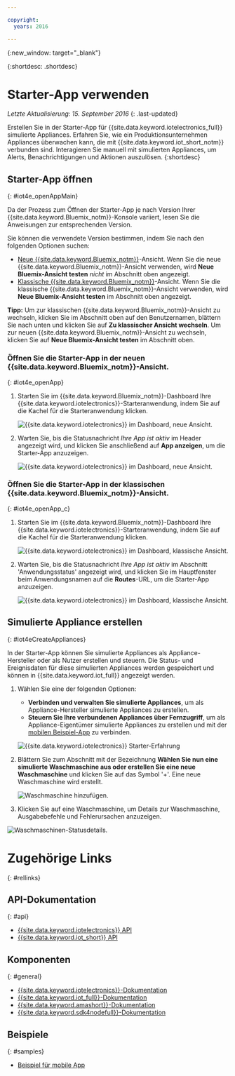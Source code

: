 ```yaml
---

copyright:
  years: 2016

---
```


{:new_window: target="\_blank"}

{:shortdesc: .shortdesc}


# Starter-App verwenden
*Letzte Aktualisierung: 15. September 2016*
{: .last-updated}

Erstellen Sie in der Starter-App für {{site.data.keyword.iotelectronics_full}} simulierte Appliances. Erfahren Sie, wie ein Produktionsunternehmen Appliances überwachen kann, die mit {{site.data.keyword.iot_short_notm}} verbunden sind. Interagieren Sie manuell mit simulierten Appliances, um Alerts, Benachrichtigungen und Aktionen auszulösen.
{:shortdesc}


## Starter-App öffnen
{: #iot4e_openAppMain}

Da der Prozess zum Öffnen der Starter-App je nach Version Ihrer {{site.data.keyword.Bluemix_notm}}-Konsole variiert, lesen Sie die Anweisungen zur entsprechenden Version.

Sie können die verwendete Version bestimmen, indem Sie nach den folgenden Optionen suchen:
  - [Neue {{site.data.keyword.Bluemix_notm}}](#iot4e_openApp)-Ansicht. Wenn Sie die neue {{site.data.keyword.Bluemix_notm}}-Ansicht verwenden, wird **Neue Bluemix-Ansicht testen** *nicht* im Abschnitt oben angezeigt.
  - [Klassische {{site.data.keyword.Bluemix_notm}}](#iot4e_openApp_c)-Ansicht. Wenn Sie die klassische {{site.data.keyword.Bluemix_notm}}-Ansicht verwenden, wird **Neue Bluemix-Ansicht testen** im Abschnitt oben angezeigt.  

**Tipp:** Um zur klassischen {{site.data.keyword.Bluemix_notm}}-Ansicht zu wechseln, klicken Sie im Abschnitt oben auf den Benutzernamen, blättern Sie nach unten und klicken Sie auf **Zu klassischer Ansicht wechseln**. Um zur neuen {{site.data.keyword.Bluemix_notm}}-Ansicht zu wechseln, klicken Sie auf **Neue Bluemix-Ansicht testen** im Abschnitt oben.

### Öffnen Sie die Starter-App in der neuen {{site.data.keyword.Bluemix_notm}}-Ansicht.
{: #iot4e_openApp}
1. Starten Sie im {{site.data.keyword.Bluemix_notm}}-Dashboard Ihre {{site.data.keyword.iotelectronics}}-Starteranwendung, indem Sie auf die Kachel für die Starteranwendung klicken.

    ![{{site.data.keyword.iotelectronics}} im Dashboard, neue Ansicht.](images/IoT4E_bm_dashboard.png "{{site.data.keyword.iotelectronics}} im Dashboard, neue Ansicht")

2. Warten Sie, bis die Statusnachricht *Ihre App ist aktiv* im Header angezeigt wird, und klicken Sie anschließend auf **App anzeigen**, um die Starter-App anzuzeigen.   

    ![{{site.data.keyword.iotelectronics}} im Dashboard, neue Ansicht.](images/IoT4E_view_app.png "{{site.data.keyword.iotelectronics}} im Dashboard, neue Ansicht")

### Öffnen Sie die Starter-App in der klassischen {{site.data.keyword.Bluemix_notm}}-Ansicht.
{: #iot4e_openApp_c}

1. Starten Sie im {{site.data.keyword.Bluemix_notm}}-Dashboard Ihre {{site.data.keyword.iotelectronics}}-Starteranwendung, indem Sie auf die Kachel für die Starteranwendung klicken.

    ![{{site.data.keyword.iotelectronics}} im Dashboard, klassische Ansicht.](images/IoT4E_bm_dashboard_c.png "{{site.data.keyword.iotelectronics}} im Dashboard, klassische Ansicht")

2. Warten Sie, bis die Statusnachricht *Ihre App ist aktiv* im Abschnitt 'Anwendungsstatus' angezeigt wird, und klicken Sie im Hauptfenster beim Anwendungsnamen auf die **Routes**-URL, um die Starter-App anzuzeigen.  

    ![{{site.data.keyword.iotelectronics}} im Dashboard, klassische Ansicht.](images/IoT4E_view_app_c.png "{{site.data.keyword.iotelectronics}} im Dashboard")

## Simulierte Appliance erstellen
{: #iot4eCreateAppliances}

In der Starter-App können Sie simulierte Appliances als Appliance-Hersteller oder als Nutzer erstellen und steuern. Die Status- und Ereignisdaten für diese simulierten Appliances werden gespeichert und können in {{site.data.keyword.iot_full}} angezeigt werden.

1. Wählen Sie eine der folgenden Optionen:
    - **Verbinden und verwalten Sie simulierte Appliances**, um als Appliance-Hersteller simulierte Appliances zu erstellen.
    - **Steuern Sie Ihre verbundenen Appliances über Fernzugriff**, um als Appliance-Eigentümer simulierte Appliances zu erstellen und mit der [mobilen Beispiel-App](iotelectronics_config_mobile.html) zu verbinden.

    ![{{site.data.keyword.iotelectronics}} Starter-Erfahrung](images/IoT4E_remotely_option.png "{{site.data.keyword.iotelectronics}} Starter-Erfahrung")

2. Blättern Sie zum Abschnitt mit der Bezeichnung **Wählen Sie nun eine simulierte Waschmaschine aus oder erstellen Sie eine neue Waschmaschine** und klicken Sie auf das Symbol '+'. Eine neue Waschmaschine wird erstellt.

    ![Waschmaschine hinzufügen.](images/IoT4E_add_washer.png "Waschmaschine hinzufügen")

3. Klicken Sie auf eine Waschmaschine, um Details zur Waschmaschine, Ausgabebefehle und Fehlerursachen anzuzeigen.

  ![Waschmaschinen-Statusdetails.](images/IoT4E_washer_control.png "Waschmaschinen-Statusdetails")


# Zugehörige Links
{: #rellinks}

## API-Dokumentation
{: #api}
* [{{site.data.keyword.iotelectronics}} API](http://ibmiotforelectronics.mybluemix.net/public/iot4eregistrationapi.html)
* [{{site.data.keyword.iot_short}} API](https://developer.ibm.com/iotfoundation/recipes/api-documentation/)


## Komponenten
{: #general}

* [{{site.data.keyword.iotelectronics}}-Dokumentation](iotelectronics_overview.html)
* [{{site.data.keyword.iot_full}}-Dokumentation](https://new-console.ng.bluemix.net/docs/services/IoT/index.html)
*  [{{site.data.keyword.amashort}}-Dokumentation](https://new-console.ng.bluemix.net/docs/services/mobileaccess/overview.html)
* [{{site.data.keyword.sdk4nodefull}}-Dokumentation](https://new-console.ng.bluemix.net/docs/runtimes/nodejs/index.html#nodejs_runtime)

## Beispiele
{: #samples}
* [Beispiel für mobile App](https://new-console.ng.bluemix.net/docs/starters/IotElectronics/iotelectronics_config_mobile.html)
